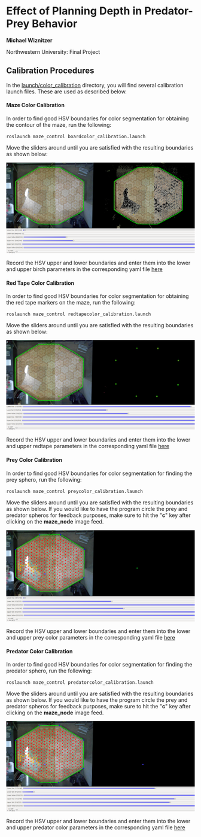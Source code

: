 # Effect of Planning Depth in Predator-Prey Behavior
**Michael Wiznitzer**

Northwestern University: Final Project

## Calibration Procedures
In the [launch/color_calibration](launch/color_calibration) directory, you will find several calibration launch files. These are used as described below.

#### Maze Color Calibration
In order to find good HSV boundaries for color segmentation for obtaining the contour of the maze, run the following:

```
roslaunch maze_control boardcolor_calibration.launch
```

Move the sliders around until you are satisfied with the resulting boundaries as shown below:

![boardcolor](../../imgs/boardcolor.png)

Record the HSV upper and lower boundaries and enter them into the lower and upper birch parameters in the corresponding yaml file [here](../../param/mazecolor_calib.yaml)

#### Red Tape Color Calibration
In order to find good HSV boundaries for color segmentation for obtaining the red tape markers on the maze, run the following:

```
roslaunch maze_control redtapecolor_calibration.launch
```

Move the sliders around until you are satisfied with the resulting boundaries as shown below:

![redtape](../../imgs/redtape.png)

Record the HSV upper and lower boundaries and enter them into the lower and upper redtape parameters in the corresponding yaml file [here](../../param/mazecolor_calib.yaml)

#### Prey Color Calibration
In order to find good HSV boundaries for color segmentation for finding the prey sphero, run the following:

```
roslaunch maze_control preycolor_calibration.launch
```

Move the sliders around until you are satisfied with the resulting boundaries as shown below. If you would like to have the program circle the prey and predator spheros for feedback purposes, make sure to hit the "**c**" key after clicking on the **maze_node** image feed.

![preycolor](../../imgs/preycolor.png)

Record the HSV upper and lower boundaries and enter them into the lower and upper prey color parameters in the corresponding yaml file [here](../../param/spherocolor_calib.yaml)

#### Predator Color Calibration
In order to find good HSV boundaries for color segmentation for finding the predator sphero, run the following:

```
roslaunch maze_control predatorcolor_calibration.launch
```

Move the sliders around until you are satisfied with the resulting boundaries as shown below. If you would like to have the program circle the prey and predator spheros for feedback purposes, make sure to hit the "**c**" key after clicking on the **maze_node** image feed.

![predatorcolor](../../imgs/predatorcolor.png)

Record the HSV upper and lower boundaries and enter them into the lower and upper predator color parameters in the corresponding yaml file [here](../../param/spherocolor_calib.yaml)
